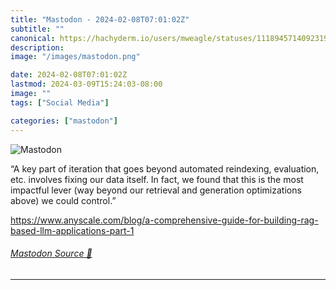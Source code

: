 ```yaml
---
title: "Mastodon - 2024-02-08T07:01:02Z"
subtitle: ""
canonical: https://hachyderm.io/users/mweagle/statuses/111894571409231998
description:
image: "/images/mastodon.png"

date: 2024-02-08T07:01:02Z
lastmod: 2024-03-09T15:24:03-08:00
image: ""
tags: ["Social Media"]

categories: ["mastodon"]
---
```

![Mastodon](/images/mastodon.png)

<p>“A key part of iteration that goes beyond automated reindexing, evaluation, etc. involves fixing our data itself. In fact, we found that this is the most impactful lever (way beyond our retrieval and generation optimizations above) we could control.”</p><p><a href="https://www.anyscale.com/blog/a-comprehensive-guide-for-building-rag-based-llm-applications-part-1" target="_blank" rel="nofollow noopener noreferrer" translate="no"><span class="invisible">https://www.</span><span class="ellipsis">anyscale.com/blog/a-comprehens</span><span class="invisible">ive-guide-for-building-rag-based-llm-applications-part-1</span></a></p>


###### [Mastodon Source 🐘](https://hachyderm.io/@mweagle/111894571409231998)

___
